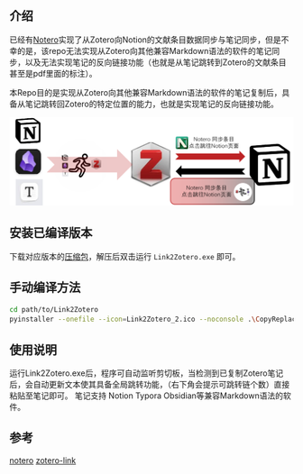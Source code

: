 

## 介绍

已经有[Notero](https://github.com/dvanoni/notero)实现了从Zotero向Notion的文献条目数据同步与笔记同步，但是不幸的是，该repo无法实现从Zotero向其他兼容Markdown语法的软件的笔记同步，以及无法实现笔记的反向链接功能（也就是从笔记跳转到Zotero的文献条目甚至是pdf里面的标注）。

本Repo目的是实现从Zotero向其他兼容Markdown语法的软件的笔记复制后，具备从笔记跳转回Zotero的特定位置的能力，也就是实现笔记的反向链接功能。

![alt text](imgs/Link2Zotero_inro.png)



## 安装已编译版本

下载对应版本的[压缩包](https://github.com/Polaris-F/Link2Zotero/releases)，解压后双击运行 `Link2Zotero.exe` 即可。

## 手动编译方法
```bash
cd path/to/Link2Zotero
pyinstaller --onefile --icon=Link2Zotero_2.ico --noconsole .\CopyReplace\main.py
```

## 使用说明

运行Link2Zotero.exe后，程序可自动监听剪切板，当检测到已复制Zotero笔记后，会自动更新文本使其具备全局跳转功能，（右下角会提示可跳转链个数）直接粘贴至笔记即可。
笔记支持 Notion Typora Obsidian等兼容Markdown语法的软件。 


## 参考
[notero](https://github.com/dvanoni/notero)
[zotero-link](https://github.com/flaribbit/zotero-link)